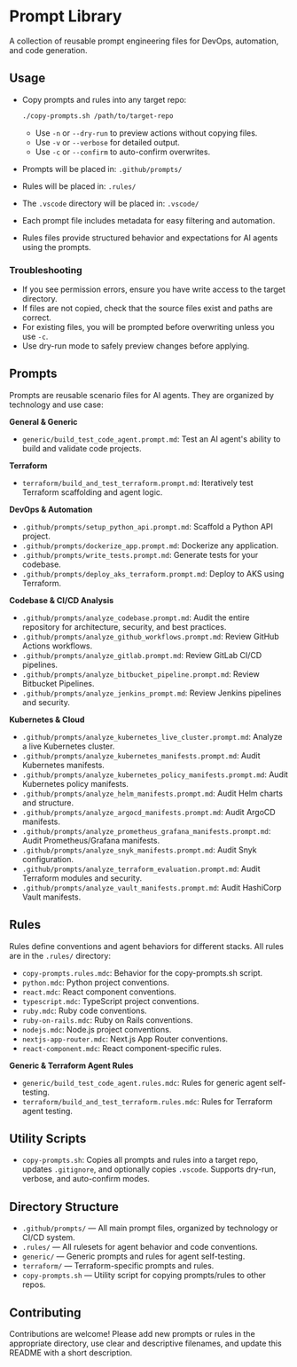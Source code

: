 # Prompt Library

A collection of reusable prompt engineering files for DevOps, automation, and code generation.

## Usage

- Copy prompts and rules into any target repo:

  ```bash
  ./copy-prompts.sh /path/to/target-repo
  ```

  - Use `-n` or `--dry-run` to preview actions without copying files.
  - Use `-v` or `--verbose` for detailed output.
  - Use `-c` or `--confirm` to auto-confirm overwrites.

- Prompts will be placed in: `.github/prompts/`
- Rules will be placed in: `.rules/`
- The `.vscode` directory will be placed in: `.vscode/`

- Each prompt file includes metadata for easy filtering and automation.
- Rules files provide structured behavior and expectations for AI agents using the prompts.

### Troubleshooting

- If you see permission errors, ensure you have write access to the target directory.
- If files are not copied, check that the source files exist and paths are correct.
- For existing files, you will be prompted before overwriting unless you use `-c`.
- Use dry-run mode to safely preview changes before applying.


## Prompts

Prompts are reusable scenario files for AI agents. They are organized by technology and use case:

**General & Generic**
- `generic/build_test_code_agent.prompt.md`: Test an AI agent's ability to build and validate code projects.

**Terraform**
- `terraform/build_and_test_terraform.prompt.md`: Iteratively test Terraform scaffolding and agent logic.

**DevOps & Automation**
- `.github/prompts/setup_python_api.prompt.md`: Scaffold a Python API project.
- `.github/prompts/dockerize_app.prompt.md`: Dockerize any application.
- `.github/prompts/write_tests.prompt.md`: Generate tests for your codebase.
- `.github/prompts/deploy_aks_terraform.prompt.md`: Deploy to AKS using Terraform.

**Codebase & CI/CD Analysis**
- `.github/prompts/analyze_codebase.prompt.md`: Audit the entire repository for architecture, security, and best practices.
- `.github/prompts/analyze_github_workflows.prompt.md`: Review GitHub Actions workflows.
- `.github/prompts/analyze_gitlab.prompt.md`: Review GitLab CI/CD pipelines.
- `.github/prompts/analyze_bitbucket_pipeline.prompt.md`: Review Bitbucket Pipelines.
- `.github/prompts/analyze_jenkins_prompt.md`: Review Jenkins pipelines and security.

**Kubernetes & Cloud**
- `.github/prompts/analyze_kubernetes_live_cluster.prompt.md`: Analyze a live Kubernetes cluster.
- `.github/prompts/analyze_kubernetes_manifests.prompt.md`: Audit Kubernetes manifests.
- `.github/prompts/analyze_kubernetes_policy_manifests.prompt.md`: Audit Kubernetes policy manifests.
- `.github/prompts/analyze_helm_manifests.prompt.md`: Audit Helm charts and structure.
- `.github/prompts/analyze_argocd_manifests.prompt.md`: Audit ArgoCD manifests.
- `.github/prompts/analyze_prometheus_grafana_manifests.prompt.md`: Audit Prometheus/Grafana manifests.
- `.github/prompts/analyze_snyk_manifests.prompt.md`: Audit Snyk configuration.
- `.github/prompts/analyze_terraform_evaluation.prompt.md`: Audit Terraform modules and security.
- `.github/prompts/analyze_vault_manifests.prompt.md`: Audit HashiCorp Vault manifests.

## Rules

Rules define conventions and agent behaviors for different stacks. All rules are in the `.rules/` directory:

- `copy-prompts.rules.mdc`: Behavior for the copy-prompts.sh script.
- `python.mdc`: Python project conventions.
- `react.mdc`: React component conventions.
- `typescript.mdc`: TypeScript project conventions.
- `ruby.mdc`: Ruby code conventions.
- `ruby-on-rails.mdc`: Ruby on Rails conventions.
- `nodejs.mdc`: Node.js project conventions.
- `nextjs-app-router.mdc`: Next.js App Router conventions.
- `react-component.mdc`: React component-specific rules.

**Generic & Terraform Agent Rules**
- `generic/build_test_code_agent.rules.mdc`: Rules for generic agent self-testing.
- `terraform/build_and_test_terraform.rules.mdc`: Rules for Terraform agent testing.

## Utility Scripts

- `copy-prompts.sh`: Copies all prompts and rules into a target repo, updates `.gitignore`, and optionally copies `.vscode`. Supports dry-run, verbose, and auto-confirm modes.

## Directory Structure

- `.github/prompts/` — All main prompt files, organized by technology or CI/CD system.
- `.rules/` — All rulesets for agent behavior and code conventions.
- `generic/` — Generic prompts and rules for agent self-testing.
- `terraform/` — Terraform-specific prompts and rules.
- `copy-prompts.sh` — Utility script for copying prompts/rules to other repos.

## Contributing

Contributions are welcome! Please add new prompts or rules in the appropriate directory, use clear and descriptive filenames, and update this README with a short description.

